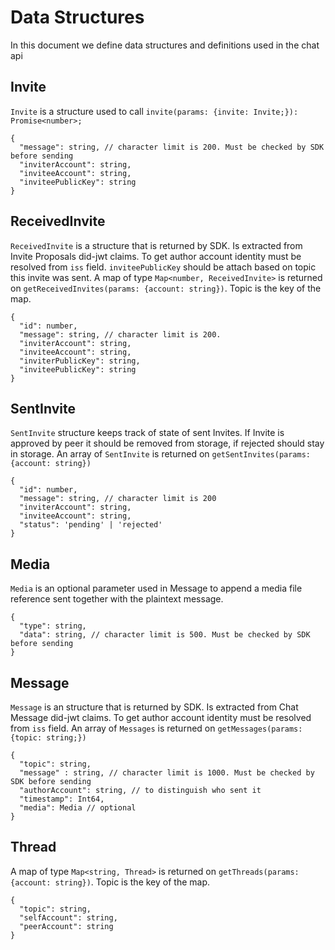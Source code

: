 # Data Structures

In this document we define data structures and definitions used in the chat api

## Invite
`Invite` is a structure used to call `invite(params: {invite: Invite;}): Promise<number>;`

```jsonc
{
  "message": string, // character limit is 200. Must be checked by SDK before sending
  "inviterAccount": string,
  "inviteeAccount": string,
  "inviteePublicKey": string
}
```

## ReceivedInvite

`ReceivedInvite` is a structure that is returned by SDK. Is extracted from Invite Proposals did-jwt claims. To get author account identity must be resolved from `iss` field. `inviteePublicKey` should be attach based on topic this invite was sent. A map of type `Map<number, ReceivedInvite>` is returned on `getReceivedInvites(params: {account: string})`. Topic is the key of the map.


```jsonc
{
  "id": number,
  "message": string, // character limit is 200.
  "inviterAccount": string,
  "inviteeAccount": string,
  "inviterPublicKey": string,
  "inviteePublicKey": string
}
```

## SentInvite

`SentInvite` structure keeps track of state of sent Invites. If Invite is approved by peer it should be removed from storage, if rejected should stay in storage. An array of `SentInvite` is returned on `getSentInvites(params: {account: string})`
```jsonc
{
  "id": number,
  "message": string, // character limit is 200
  "inviterAccount": string,
  "inviteeAccount": string,
  "status": 'pending' | 'rejected'
}
```

## Media

`Media` is an optional parameter used in Message to append a media file reference sent together with the plaintext message.

```jsonc
{
  "type": string,
  "data": string, // character limit is 500. Must be checked by SDK before sending
}
```

## Message

`Message` is an structure that is returned by SDK. Is extracted from Chat Message did-jwt claims. To get author account identity must be resolved from `iss` field. An array of `Messages` is returned on `getMessages(params: {topic: string;})`

```jsonc
{
  "topic": string,
  "message" : string, // character limit is 1000. Must be checked by SDK before sending
  "authorAccount": string, // to distinguish who sent it
  "timestamp": Int64,
  "media": Media // optional
}
```

## Thread

A map of type `Map<string, Thread>` is returned on `getThreads(params: {account: string})`. Topic is the key of the map.

```jsonc
{
  "topic": string,
  "selfAccount": string,
  "peerAccount": string
}
```
